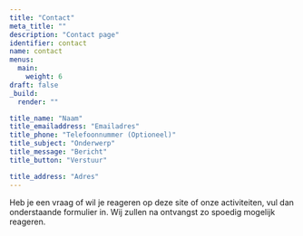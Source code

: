 ```yaml
---
title: "Contact"
meta_title: ""
description: "Contact page"
identifier: contact
name: contact
menus: 
  main:
    weight: 6
draft: false
_build:
  render: ""

title_name: "Naam"
title_emailaddress: "Emailadres"
title_phone: "Telefoonnummer (Optioneel)"
title_subject: "Onderwerp"
title_message: "Bericht"
title_button: "Verstuur"

title_address: "Adres"
---
```

Heb je een vraag of wil je reageren op deze site of onze activiteiten, vul dan onderstaande formulier in. Wij zullen na ontvangst zo spoedig mogelijk reageren.

